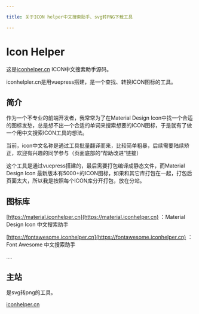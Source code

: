 ```yaml
---

title: 关于ICON helper中文搜索助手、svg转PNG下载工具

---
```



# Icon Helper



这是[iconhelper.cn](https://iconhelpler.cn) ICON中文搜索助手源码。

iconhelpler.cn是用vuepress搭建，是一个查找、转换ICON图标的工具。


## 简介

作为一个不专业的前端开发者，我常常为了在Material Design Icon中找一个合适的图标发愁，总是想不出一个合适的单词来搜索想要的ICON图标，于是就有了做一个用中文搜索ICON工具的想法。


当前，icon中文名称是通过工具批量翻译而来，比较简单粗暴，后续需要陆续矫正，欢迎有兴趣的同学参与（页面底部的“帮助改进”链接）

这个工具是通过vuepress搭建的，最后需要打包编译成静态文件，而Material Design Icon 最新版本有5000+的ICON图标，如果和其它库打包在一起，打包后页面太大，所以我是按照每个ICON库分开打包，放在分站。


## 图标库

[https://material.iconhelper.cn](https://material.iconhelper.cn) ：Material Design Icon 中文搜索助手

[https://fontawesome.iconhelper.cn](https://fontawesome.iconhelper.cn) ：Font Awesome 中文搜索助手

....


## 主站

是svg转png的工具。 

[iconhelper.cn](https://iconhelpler.cn)